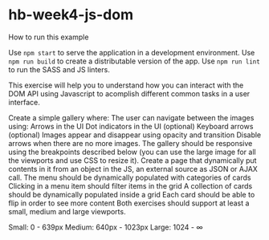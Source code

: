# hb-week4-js-dom
How to run this example

Use `npm start` to serve the application in a development environment.
Use `npm run build` to create a distributable version of the app.
Use `npm run lint` to run the SASS and JS linters.


This exercise will help you to understand how you can interact with the DOM API using Javascript to acomplish different common tasks in a user interface.

Create a simple gallery where:
The user can navigate between the images using:
Arrows in the UI
Dot indicators in the UI (optional)
Keyboard arrows (optional)
Images appear and disappear using opacity and transition
Disable arrows when there are no more images.
The gallery should be responsive using the breakpoints described below (you can use the large image for all the viewports and use CSS to resize it).
Create a page that dynamically put contents in it from an object in the JS, an external source as JSON or AJAX call.
The menu should be dynamically populated with categories of cards
Clicking in a menu item should filter items in the grid
A collection of cards should be dynamically populated inside a grid
Each card should be able to flip in order to see more content
Both exercises should support at least a small, medium and large viewports.

Small: 0 - 639px
Medium: 640px - 1023px
Large: 1024 - ∞
